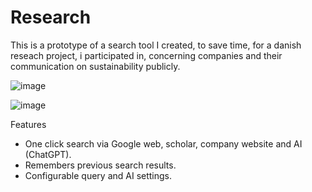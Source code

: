 # Research
This is a prototype of a search tool I created, to save time, for a danish reseach project, i participated in, concerning companies and their communication on sustainability publicly.

![image](https://github.com/user-attachments/assets/0d5b4cde-07c0-4f58-88c4-70fcac517346)


![image](https://github.com/user-attachments/assets/b58dcaaa-51ae-417a-8a37-10649fa05822)

Features
- One click search via Google web, scholar, company website and AI (ChatGPT).
- Remembers previous search results.
- Configurable query and AI settings.
